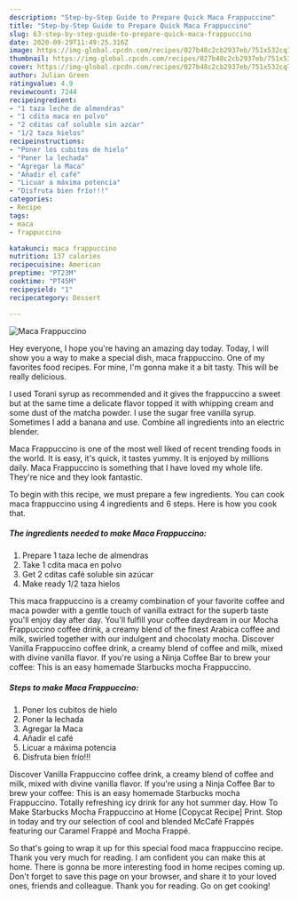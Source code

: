 ```yaml
---
description: "Step-by-Step Guide to Prepare Quick Maca Frappuccino"
title: "Step-by-Step Guide to Prepare Quick Maca Frappuccino"
slug: 63-step-by-step-guide-to-prepare-quick-maca-frappuccino
date: 2020-09-29T11:49:25.316Z
image: https://img-global.cpcdn.com/recipes/027b48c2cb2937eb/751x532cq70/maca-frappuccino-foto-principal.jpg
thumbnail: https://img-global.cpcdn.com/recipes/027b48c2cb2937eb/751x532cq70/maca-frappuccino-foto-principal.jpg
cover: https://img-global.cpcdn.com/recipes/027b48c2cb2937eb/751x532cq70/maca-frappuccino-foto-principal.jpg
author: Julian Green
ratingvalue: 4.9
reviewcount: 7244
recipeingredient:
- "1 taza leche de almendras"
- "1 cdita maca en polvo"
- "2 cditas caf soluble sin azcar"
- "1/2 taza hielos"
recipeinstructions:
- "Poner los cubitos de hielo"
- "Poner la lechada"
- "Agregar la Maca"
- "Añadir el café"
- "Licuar a máxima potencia"
- "Disfruta bien frío!!!"
categories:
- Recipe
tags:
- maca
- frappuccino

katakunci: maca frappuccino 
nutrition: 137 calories
recipecuisine: American
preptime: "PT23M"
cooktime: "PT45M"
recipeyield: "1"
recipecategory: Dessert

---
```



![Maca Frappuccino](https://img-global.cpcdn.com/recipes/027b48c2cb2937eb/751x532cq70/maca-frappuccino-foto-principal.jpg)

Hey everyone, I hope you're having an amazing day today. Today, I will show you a way to make a special dish, maca frappuccino. One of my favorites food recipes. For mine, I'm gonna make it a bit tasty. This will be really delicious.

I used Torani syrup as recommended and it gives the frappuccino a sweet but at the same time a delicate flavor topped it with whipping cream and some dust of the matcha powder. I use the sugar free vanilla syrup. Sometimes I add a banana and use. Combine all ingredients into an electric blender.

Maca Frappuccino is one of the most well liked of recent trending foods in the world. It is easy, it's quick, it tastes yummy. It is enjoyed by millions daily. Maca Frappuccino is something that I have loved my whole life. They're nice and they look fantastic.


To begin with this recipe, we must prepare a few ingredients. You can cook maca frappuccino using 4 ingredients and 6 steps. Here is how you cook that.

<!--inarticleads1-->

##### The ingredients needed to make Maca Frappuccino:

1. Prepare 1 taza leche de almendras
1. Take 1 cdita maca en polvo
1. Get 2 cditas café soluble sin azúcar
1. Make ready 1/2 taza hielos


This maca frappuccino is a creamy combination of your favorite coffee and maca powder with a gentle touch of vanilla extract for the superb taste you&#39;ll enjoy day after day. You&#39;ll fulfill your coffee daydream in our Mocha Frappuccino coffee drink, a creamy blend of the finest Arabica coffee and milk, swirled together with our indulgent and chocolaty mocha. Discover Vanilla Frappuccino coffee drink, a creamy blend of coffee and milk, mixed with divine vanilla flavor. If you&#39;re using a Ninja Coffee Bar to brew your coffee: This is an easy homemade Starbucks mocha Frappuccino. 

<!--inarticleads2-->

##### Steps to make Maca Frappuccino:

1. Poner los cubitos de hielo
1. Poner la lechada
1. Agregar la Maca
1. Añadir el café
1. Licuar a máxima potencia
1. Disfruta bien frío!!!


Discover Vanilla Frappuccino coffee drink, a creamy blend of coffee and milk, mixed with divine vanilla flavor. If you&#39;re using a Ninja Coffee Bar to brew your coffee: This is an easy homemade Starbucks mocha Frappuccino. Totally refreshing icy drink for any hot summer day. How To Make Starbucks Mocha Frappuccino at Home [Copycat Recipe] Print. Stop in today and try our selection of cool and blended McCafé Frappés featuring our Caramel Frappé and Mocha Frappé. 

So that's going to wrap it up for this special food maca frappuccino recipe. Thank you very much for reading. I am confident you can make this at home. There is gonna be more interesting food in home recipes coming up. Don't forget to save this page on your browser, and share it to your loved ones, friends and colleague. Thank you for reading. Go on get cooking!
